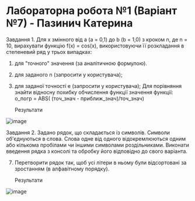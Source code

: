 # Лабораторна робота №1 (Варіант №7) - Пазинич Катерина

Завдання 1.
Для х змінного від a (а = 0,1) до b (b = 1,0) з кроком n, де n = 10, вирахувати функцію 
f(x) = cos(x), використовуючи її розкладання в степеневий ряд у трьох випадках:
1) для "точного" значення (за аналітичною формулою).
2) для заданого n (запросити у користувача);
3) для заданої точності e (запросити у користувача);
Для порівняння знайти відносну похибку обчислення функції значення функції:
о_погр = ABS( (точ_знач - приближ_знач)/точ_знач)

    Результати


![image](https://github.com/kateryna-paz/Java_lab1/assets/111423929/1f4b62d5-153a-4c69-93a1-9bb6461d2268)


Завдання 2.
Задано рядок, що складається із символів. Символи об'єднуються в слова. Слова одне від одного відокремлюються одним або кількома пробілами чи іншими символами роздільниками. Виконати введення рядка з консолі та обробку його відповідно до свого варіанта.

7. Перетворити рядок так, щоб усі літери в ньому були відсортовані за зростанням (в алфавітному порядку).

   Результати


![image](https://github.com/kateryna-paz/Java_lab1/assets/111423929/2957839c-0a68-471f-819c-6c5335799431)

